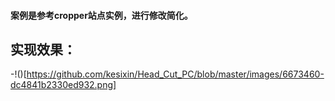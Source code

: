  #### 案例是参考cropper站点实例，进行修改简化。	
 	 
 实现效果：	
-	
-!()[https://github.com/kesixin/Head_Cut_PC/blob/master/images/6673460-dc4841b2330ed932.png]
